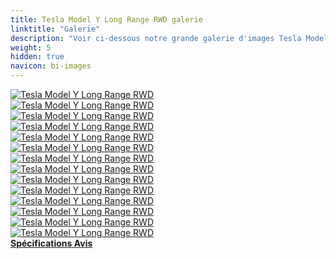 ```yaml
---
title: Tesla Model Y Long Range RWD galerie
linktitle: "Galerie"
description: "Voir ci-dessous notre grande galerie d'images Tesla Model Y Long Range RWD. Cliquez sur les images pour les versions haute résolution."
weight: 5
hidden: true
navicon: bi-images
---
```

<!-- markdownlint-disable MD033 -->
<div class="row" id ="my-gallery">
	<div class="pswp-grid-item col-6 col-md-4">
		<a href="https://media.evkx.net/multimedia/models/tesla/model_y/model_y_long_range_rwd/exterior_1.jpg"
data-pswp-src="https://media.evkx.net/multimedia/models/tesla/model_y/model_y_long_range_rwd/exterior_1.jpg"
data-pswp-width="3000"
data-pswp-height="2455" 
target="_blank">
			<img src="https://media.evkx.net/multimedia/models/tesla/model_y/model_y_long_range_rwd/exterior_1_xst.jpg" alt="Tesla Model Y Long Range RWD" class="img-fluid " />
		</a>
	</div>
	<div class="pswp-grid-item col-6 col-md-4">
		<a href="https://media.evkx.net/multimedia/models/tesla/model_y/model_y_long_range_rwd/exterior_2.jpg"
data-pswp-src="https://media.evkx.net/multimedia/models/tesla/model_y/model_y_long_range_rwd/exterior_2.jpg"
data-pswp-width="2829"
data-pswp-height="1623" 
target="_blank">
			<img src="https://media.evkx.net/multimedia/models/tesla/model_y/model_y_long_range_rwd/exterior_2_xst.jpg" alt="Tesla Model Y Long Range RWD" class="img-fluid " />
		</a>
	</div>
	<div class="pswp-grid-item col-6 col-md-4">
		<a href="https://media.evkx.net/multimedia/models/tesla/model_y/model_y_long_range_rwd/exterior_3.jpg"
data-pswp-src="https://media.evkx.net/multimedia/models/tesla/model_y/model_y_long_range_rwd/exterior_3.jpg"
data-pswp-width="1921"
data-pswp-height="1237" 
target="_blank">
			<img src="https://media.evkx.net/multimedia/models/tesla/model_y/model_y_long_range_rwd/exterior_3_xst.jpg" alt="Tesla Model Y Long Range RWD" class="img-fluid " />
		</a>
	</div>
	<div class="pswp-grid-item col-6 col-md-4">
		<a href="https://media.evkx.net/multimedia/models/tesla/model_y/model_y_long_range_rwd/exterior_4.jpg"
data-pswp-src="https://media.evkx.net/multimedia/models/tesla/model_y/model_y_long_range_rwd/exterior_4.jpg"
data-pswp-width="1796"
data-pswp-height="1054" 
target="_blank">
			<img src="https://media.evkx.net/multimedia/models/tesla/model_y/model_y_long_range_rwd/exterior_4_xst.jpg" alt="Tesla Model Y Long Range RWD" class="img-fluid " />
		</a>
	</div>
	<div class="pswp-grid-item col-6 col-md-4">
		<a href="https://media.evkx.net/multimedia/models/tesla/model_y/model_y_long_range_rwd/frontseats_1.jpg"
data-pswp-src="https://media.evkx.net/multimedia/models/tesla/model_y/model_y_long_range_rwd/frontseats_1.jpg"
data-pswp-width="3000"
data-pswp-height="2000" 
target="_blank">
			<img src="https://media.evkx.net/multimedia/models/tesla/model_y/model_y_long_range_rwd/frontseats_1_xst.jpg" alt="Tesla Model Y Long Range RWD" class="img-fluid " />
		</a>
	</div>
	<div class="pswp-grid-item col-6 col-md-4">
		<a href="https://media.evkx.net/multimedia/models/tesla/model_y/model_y_long_range_rwd/interior_1.jpg"
data-pswp-src="https://media.evkx.net/multimedia/models/tesla/model_y/model_y_long_range_rwd/interior_1.jpg"
data-pswp-width="3000"
data-pswp-height="1998" 
target="_blank">
			<img src="https://media.evkx.net/multimedia/models/tesla/model_y/model_y_long_range_rwd/interior_1_xst.jpg" alt="Tesla Model Y Long Range RWD" class="img-fluid " />
		</a>
	</div>
	<div class="pswp-grid-item col-6 col-md-4">
		<a href="https://media.evkx.net/multimedia/models/tesla/model_y/model_y_long_range_rwd/main_1.jpg"
data-pswp-src="https://media.evkx.net/multimedia/models/tesla/model_y/model_y_long_range_rwd/main_1.jpg"
data-pswp-width="3000"
data-pswp-height="2250" 
target="_blank">
			<img src="https://media.evkx.net/multimedia/models/tesla/model_y/model_y_long_range_rwd/main_1_xst.jpg" alt="Tesla Model Y Long Range RWD" class="img-fluid " />
		</a>
	</div>
	<div class="pswp-grid-item col-6 col-md-4">
		<a href="https://media.evkx.net/multimedia/models/tesla/model_y/model_y_long_range_rwd/screens_1.jpg"
data-pswp-src="https://media.evkx.net/multimedia/models/tesla/model_y/model_y_long_range_rwd/screens_1.jpg"
data-pswp-width="3000"
data-pswp-height="1800" 
target="_blank">
			<img src="https://media.evkx.net/multimedia/models/tesla/model_y/model_y_long_range_rwd/screens_1_xst.jpg" alt="Tesla Model Y Long Range RWD" class="img-fluid " />
		</a>
	</div>
	<div class="pswp-grid-item col-6 col-md-4">
		<a href="https://media.evkx.net/multimedia/models/tesla/model_y/model_y_long_range_rwd/screens_2.jpg"
data-pswp-src="https://media.evkx.net/multimedia/models/tesla/model_y/model_y_long_range_rwd/screens_2.jpg"
data-pswp-width="3000"
data-pswp-height="2000" 
target="_blank">
			<img src="https://media.evkx.net/multimedia/models/tesla/model_y/model_y_long_range_rwd/screens_2_xst.jpg" alt="Tesla Model Y Long Range RWD" class="img-fluid " />
		</a>
	</div>
	<div class="pswp-grid-item col-6 col-md-4">
		<a href="https://media.evkx.net/multimedia/models/tesla/model_y/model_y_long_range_rwd/screens_3.jpg"
data-pswp-src="https://media.evkx.net/multimedia/models/tesla/model_y/model_y_long_range_rwd/screens_3.jpg"
data-pswp-width="3000"
data-pswp-height="2000" 
target="_blank">
			<img src="https://media.evkx.net/multimedia/models/tesla/model_y/model_y_long_range_rwd/screens_3_xst.jpg" alt="Tesla Model Y Long Range RWD" class="img-fluid " />
		</a>
	</div>
	<div class="pswp-grid-item col-6 col-md-4">
		<a href="https://media.evkx.net/multimedia/models/tesla/model_y/model_y_long_range_rwd/seats_1.jpg"
data-pswp-src="https://media.evkx.net/multimedia/models/tesla/model_y/model_y_long_range_rwd/seats_1.jpg"
data-pswp-width="3000"
data-pswp-height="2000" 
target="_blank">
			<img src="https://media.evkx.net/multimedia/models/tesla/model_y/model_y_long_range_rwd/seats_1_xst.jpg" alt="Tesla Model Y Long Range RWD" class="img-fluid " />
		</a>
	</div>
	<div class="pswp-grid-item col-6 col-md-4">
		<a href="https://media.evkx.net/multimedia/models/tesla/model_y/model_y_long_range_rwd/secondrowseats_1.jpg"
data-pswp-src="https://media.evkx.net/multimedia/models/tesla/model_y/model_y_long_range_rwd/secondrowseats_1.jpg"
data-pswp-width="3000"
data-pswp-height="2000" 
target="_blank">
			<img src="https://media.evkx.net/multimedia/models/tesla/model_y/model_y_long_range_rwd/secondrowseats_1_xst.jpg" alt="Tesla Model Y Long Range RWD" class="img-fluid " />
		</a>
	</div>
	<div class="pswp-grid-item col-6 col-md-4">
		<a href="https://media.evkx.net/multimedia/models/tesla/model_y/model_y_long_range_rwd/thirdrowseats_1.jpg"
data-pswp-src="https://media.evkx.net/multimedia/models/tesla/model_y/model_y_long_range_rwd/thirdrowseats_1.jpg"
data-pswp-width="3000"
data-pswp-height="2000" 
target="_blank">
			<img src="https://media.evkx.net/multimedia/models/tesla/model_y/model_y_long_range_rwd/thirdrowseats_1_xst.jpg" alt="Tesla Model Y Long Range RWD" class="img-fluid " />
		</a>
	</div>
	<div class="pswp-grid-item col-6 col-md-4">
		<a href="https://media.evkx.net/multimedia/models/tesla/model_y/model_y_long_range_rwd/thirdrowseats_2.jpg"
data-pswp-src="https://media.evkx.net/multimedia/models/tesla/model_y/model_y_long_range_rwd/thirdrowseats_2.jpg"
data-pswp-width="3000"
data-pswp-height="2000" 
target="_blank">
			<img src="https://media.evkx.net/multimedia/models/tesla/model_y/model_y_long_range_rwd/thirdrowseats_2_xst.jpg" alt="Tesla Model Y Long Range RWD" class="img-fluid " />
		</a>
	</div>
</div>
<script type="module">
  import PhotoSwipeLightbox from '/js/photoswipe-lightbox.esm.js';
    const lightbox = new PhotoSwipeLightbox({
       gallery: '#my-gallery',
        children: 'a',
        pswpModule: () => import('/js/photoswipe.esm.js')
    });
lightbox.init();
</script>
<div class="mt-3 mb-3">
<a href="../specifications/" class="text-decoration-none text-black">
<strong><i class="bi-arrow-left"></i> Spécifications </strong>
</a>
<a href="../reviews/" class="text-decoration-none text-black float-end">
<strong>Avis <i class="bi-arrow-right"></i></strong>
</a>
</div>

